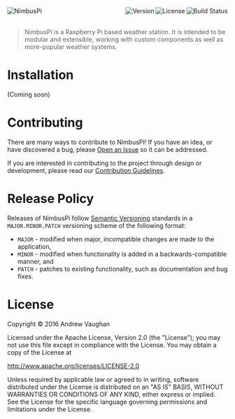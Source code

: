 <div>
  <a href="https://github.com/nimbus-pi/nimbus-pi" target="_blank"><img src="https://s3.amazonaws.com/f.cl.ly/items/3d2x1f2E3K3H1v200i3L/nimbus-logo-128.png?v=e3821ea5" alt="NimbusPi" align="left" /></a>
  <div align="right">
    <a href="https://travis-ci.org/nimbus-pi/nimbus-pi">
      <img src="https://travis-ci.org/nimbus-pi/nimbus-pi.svg?branch=master" alt="Build Status" align="right">
    </a>
    <a href="https://github.com/nimbus-pi/nimbus-pi/blob/master/LICENSE">
      <img src="http://img.shields.io/badge/license-MIT-blue.svg?style=flat" alt="License" align="right">
    </a>
    <a href="https://github.com/nimbus-pi/nimbus-pi/releases">
      <img src="http://img.shields.io/badge/release-0.0.0-blue.svg?style=flat" alt="Version" align="right">
    </a>
  </div>
</div>
<br clear="left"><br>

> NimbusPi is a Raspberry Pi based weather station.  It is intended to be modular and extensible, working with custom
> components as well as more-popular weather systems.


# Installation

(Coming soon)


# Contributing

There are many ways to contribute to NimbusPI!  If you have an idea, or have discovered a bug, please
[Open an Issue](https://github.com/nimbus-pi/nimbus-pi/issues) so it can be addressed.

If you are interested in contributing to the project through design or development, please read our
[Contribution Guidelines](https://github.com/nimbus-pi/nimbus-pi/blob/master/CONTRIBUTING.md).


# Release Policy

Releases of NimbusPi follow [Semantic Versioning](http://semver.org/) standards in a `MAJOR.MINOR.PATCH` versioning
scheme of the following format:

* `MAJOR` - modified when major, incompatible changes are made to the application,
* `MINOR` - modified when functionality is added in a backwards-compatible manner, and
* `PATCH` - patches to existing functionality, such as documentation and bug fixes.


# License

Copyright &copy; 2016 Andrew Vaughan

Licensed under the Apache License, Version 2.0 (the "License");
you may not use this file except in compliance with the License.
You may obtain a copy of the License at

  http://www.apache.org/licenses/LICENSE-2.0

Unless required by applicable law or agreed to in writing, software
distributed under the License is distributed on an "AS IS" BASIS,
WITHOUT WARRANTIES OR CONDITIONS OF ANY KIND, either express or implied.
See the License for the specific language governing permissions and
limitations under the License.
